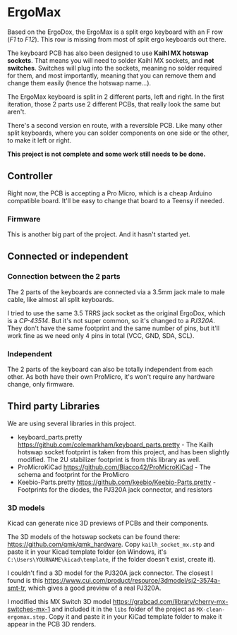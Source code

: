 # ErgoMax

Based on the ErgoDox, the ErgoMax is a split ergo keyboard with an F row (*F1* to *F12*). This row is missing from most of split ergo keyboards out there.

The keyboard PCB has also been designed to use **Kaihl MX hotswap sockets**. That means you will need to solder Kaihl MX sockets, and **not switches**. Switches will plug into the sockets, meaning no solder required for them, and most importantly, meaning that you can remove them and change them easily (hence the hotswap name...).

The ErgoMax keyboard is split in 2 different parts, left and right. In the first iteration, those 2 parts use 2 different PCBs, that really look the same but aren't. 

There's a second version en route, with a reversible PCB. Like many other split keyboards, where you can solder components on one side or the other, to make it left or right.

**This project is not complete and some work still needs to be done.**

## Controller

Right now, the PCB is accepting a Pro Micro, which is a cheap Arduino compatible board. It'll be easy to change that board to a Teensy if needed.

### Firmware

This is another big part of the project. And it hasn't started yet.

## Connected or independent 

### Connection between the 2 parts

The 2 parts of the keyboards are connected via a 3.5mm jack male to male cable, like almost all split keyboards.

I tried to use the same 3.5 TRRS jack socket as the original ErgoDox, which is a *CP-43514*. But it's not super common, so it's changed to a *PJ320A*. They don't have the same footprint and the same number of pins, but it'll work fine as we need only 4 pins in total (VCC, GND, SDA, SCL).

### Independent

The 2 parts of the keyboard can also be totally independent from each other. As both have their own ProMicro, it's won't require any hardware change, only firmware.

## Third party Libraries

We are using several libraries in this project.

* keyboard_parts.pretty https://github.com/colemarkham/keyboard_parts.pretty - The Kailh hotswap socket footprint is taken from this project, and has been slightly modified. The 2U stabilizer footprint is from this library as well.
* ProMicroKiCad https://github.com/Biacco42/ProMicroKiCad - The schema and footprint for the ProMicro
* Keebio-Parts.pretty https://github.com/keebio/Keebio-Parts.pretty - Footprints for the diodes, the PJ320A jack connector, and resistors

### 3D models

Kicad can generate nice 3D previews of PCBs and their components.

The 3D models of the hotswap sockets can be found there: https://github.com/qmk/qmk_hardware. Copy `kailh_socket_mx.stp` and paste it in your Kicad template folder (on Windows, it's `C:\Users\YOURNAME\kicad\template`, if the folder doesn't exist, create it).

I couldn't find a 3D model for the PJ320A jack connector. The closest I found is this https://www.cui.com/product/resource/3dmodel/sj2-3574a-smt-tr, which gives a good preview of a real PJ320A.

I modified this MX Switch 3D model https://grabcad.com/library/cherry-mx-switches-mx-1 and included it in the `libs` folder of the project as `MX-clean-ergomax.step`. Copy it and paste it in your KiCad template folder to make it appear in the PCB 3D renders.
